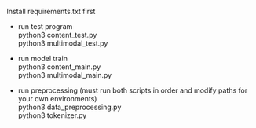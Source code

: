 Install requirements.txt first

- run test program  
python3 content_test.py  
python3 multimodal_test.py  

- run model train  
python3 content_main.py  
python3 multimodal_main.py  

- run preprocessing (must run both scripts in order and modify paths for your own environments)  
python3 data_preprocessing.py  
python3 tokenizer.py  

